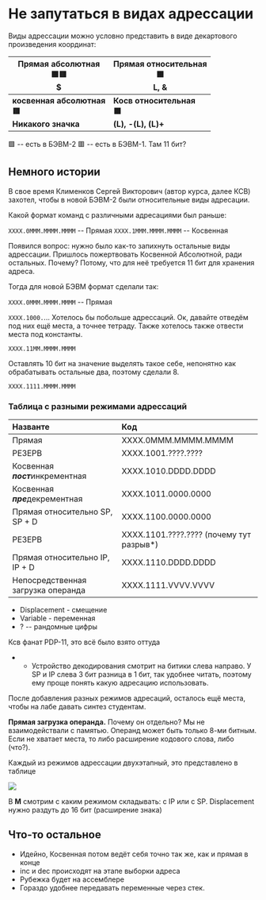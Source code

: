 # Не запутаться в видах адрессации

Виды адрессации можно условно представить в виде декартового произведения координат:

| **Прямая абсолютная<br>🟩🟥<br>$**                | **Прямая относительная<br>🟩<br>L, &**          |
| ------------------------------------------------- | ----------------------------------------------- |
| **косвенная абсолютная<br>🟥<br>Никакого значка** | **Косв относительная<br>🟩<br>(L), -(L), (L)+** |

🟩 -- есть в БЭВМ-2
🟥 -- есть в БЭВМ-1. Там 11 бит?

## Немного истории

В свое время Клименков Сергей Викторович (автор курса, далее КСВ) захотел, чтобы в новой БЭВМ-2 были относительные виды адресации.

Какой формат команд с различными адресациями был раньше:

`XXXX.0MMM.MMMM.MMMM` -- Прямая
`XXXX.1MMM.MMMM.MMMM` -- Косвенная

Появился вопрос: нужно было как-то запихнуть остальные виды адрессации. Пришлось пожертвовать Косвенной Абсолютной, ради остальных. Почему? Потому, что для неё требуется 11 бит для хранения адреса.

Тогда для новой БЭВМ формат сделали так:

`XXXX.0MMM.MMMM.MMMM` -- Прямая

`XXXX.1000.`...
Хотелось бы побольше адрессаций. Ок, давайте отведём под них ещё места, а точнее тетраду. Также хотелось также отвести места под константы. 

`XXXX.11MM.MMMM.MMMM`

Оставлять 10 бит на значение выделять такое себе, непонятно как обрабатывать остальные два, поэтому сделали 8. 

`XXXX.1111.MMMM.MMMM`

### Таблица с разными режимами адрессаций

| Названте                           | Код                                      |
| :--------------------------------- | :--------------------------------------- |
| Прямая                             | XXXX.0MMM.MMMM.MMMM                      |
| РЕЗЕРВ                             | XXXX.1001.????.????                      |
| Косвенная ***пост***инкрементная   | XXXX.1010.DDDD.DDDD                      |
| Косвенная ***пре***декрементная    | XXXX.1011.0000.0000                      |
| Прямая относительно SP, SP + D     | XXXX.1100.0000.0000                      |
| РЕЗЕРВ                             | XXXX.1101.????.???? (почему тут разрыв*) |
| Прямая относительно IP, IP + D     | XXXX.1110.DDDD.DDDD                      |
| Непосредственная загрузка операнда | XXXX.1111.VVVV.VVVV                      |
- Displacement - смещение
- Variable - переменная
- ? -- рандомные цифры

Ксв фанат PDP-11, это всё было взято оттуда

* * Устройство декодирования смотрит на битики слева направо. У SP и IP слева 3 бит разница в 1 бит, так удобнее читать, поэтому ему проще понять какую адресацию использовать.

После добавления разных режимов адресаций, осталось ещё места, чтобы на лабе давать синтез студентам.

**Прямая загрузка операнда.** Почему он отдельно? Мы не взаимодействали с памятью. Операнд может быть только 8-ми битным. Если не хватает места, то либо расширение кодового слова, либо (что?).

Каждый из режимов адрессации двухэтапный, это представлено в таблице

![](Pasted%20image%2020250310212238.png)

В **М** смотрим с каким режимом складывать: с IP или с SP. Displacement нужно раздуть до 16 бит (расширение знака)



## Что-то остальное

* Идейно, Косвенная потом ведёт себя точно так же, как и прямая в конце
* inc и dec происходят на этапе выборки адреса
* Рубежка будет на ассемблере
* Гораздо удобнее передавать переменные через стек.